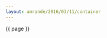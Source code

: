 ```yaml
---
layout: amrande/2016/03/11/container
---
```


{{ page }}

<script>
var container = d3.select('div.container').style(background,'Yellow');
</script>
